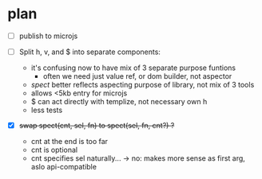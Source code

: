 # plan

* [ ] publish to microjs

* [ ] Split h, v, and $ into separate components:
  + it's confusing now to have mix of 3 separate purpose funtions
    + often we need just value ref, or dom builder, not aspector
  + _spect_ better reflects aspecting purpose of library, not mix of 3 tools
  + allows <5kb entry for microjs
  + $ can act directly with templize, not necessary own h
  + less tests

* [x] ~~swap spect(cnt, sel, fn) to spect(sel, fn, cnt?) ?~~
  - cnt at the end is too far
  + cnt is optional
  - cnt specifies sel naturally...
  → no: makes more sense as first arg, aslo api-compatible
